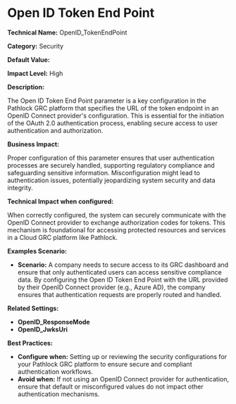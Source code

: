 # Open ID Token End Point

**Technical Name:** OpenID_TokenEndPoint

**Category:** Security

**Default Value:**

**Impact Level:** High

**Description:**

The Open ID Token End Point parameter is a key configuration in the Pathlock GRC platform that specifies the URL of the token endpoint in an OpenID Connect provider's configuration. This is essential for the initiation of the OAuth 2.0 authentication process, enabling secure access to user authentication and authorization.

**Business Impact:**

Proper configuration of this parameter ensures that user authentication processes are securely handled, supporting regulatory compliance and safeguarding sensitive information. Misconfiguration might lead to authentication issues, potentially jeopardizing system security and data integrity.

**Technical Impact when configured:**

When correctly configured, the system can securely communicate with the OpenID Connect provider to exchange authorization codes for tokens. This mechanism is foundational for accessing protected resources and services in a Cloud GRC platform like Pathlock.

**Examples Scenario:**

- **Scenario:** A company needs to secure access to its GRC dashboard and ensure that only authenticated users can access sensitive compliance data. By configuring the Open ID Token End Point with the URL provided by their OpenID Connect provider (e.g., Azure AD), the company ensures that authentication requests are properly routed and handled.

**Related Settings:**

- **OpenID_ResponseMode**
- **OpenID_JwksUri**
  
**Best Practices:** 

- **Configure when:** Setting up or reviewing the security configurations for your Pathlock GRC platform to ensure secure and compliant authentication workflows.
- **Avoid when:** If not using an OpenID Connect provider for authentication, ensure that default or misconfigured values do not impact other authentication mechanisms.